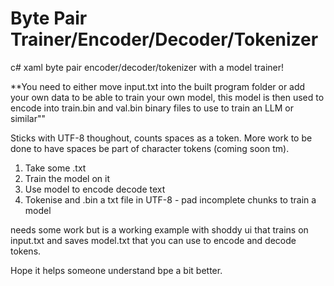 # Byte Pair Trainer/Encoder/Decoder/Tokenizer
c# xaml byte pair encoder/decoder/tokenizer with a model trainer!

**You need to either move input.txt into the built program folder or add your own data to be able to train your own model, this model is then used to encode into train.bin and val.bin binary files to use to train an LLM or similar""

Sticks with UTF-8 thoughout, counts spaces as a token. More work to be done to have spaces be part of character tokens (coming soon tm).

1. Take some .txt
2. Train the model on it
3. Use model to encode decode text
4. Tokenise and .bin a txt file in UTF-8 - pad incomplete chunks to train a model

needs some work but is a working example with shoddy ui that trains on input.txt and saves model.txt that you can use to encode and decode tokens.

Hope it helps someone understand bpe a bit better.

